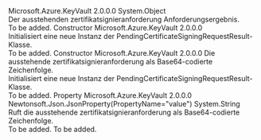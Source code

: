 <Type Name="PendingCertificateSigningRequestResult" FullName="Microsoft.Azure.KeyVault.Models.PendingCertificateSigningRequestResult">
  <TypeSignature Language="C#" Value="public class PendingCertificateSigningRequestResult" />
  <TypeSignature Language="ILAsm" Value=".class public auto ansi beforefieldinit PendingCertificateSigningRequestResult extends System.Object" />
  <TypeSignature Language="DocId" Value="T:Microsoft.Azure.KeyVault.Models.PendingCertificateSigningRequestResult" />
  <TypeSignature Language="VB.NET" Value="Public Class PendingCertificateSigningRequestResult" />
  <TypeSignature Language="F#" Value="type PendingCertificateSigningRequestResult = class" />
  <AssemblyInfo>
    <AssemblyName>Microsoft.Azure.KeyVault</AssemblyName>
    <AssemblyVersion>2.0.0.0</AssemblyVersion>
  </AssemblyInfo>
  <Base>
    <BaseTypeName>System.Object</BaseTypeName>
  </Base>
  <Interfaces />
  <Docs>
    <summary>
            Der ausstehenden zertifikatsignieranforderung Anforderungsergebnis.
            </summary>
    <remarks>To be added.</remarks>
  </Docs>
  <Members>
    <Member MemberName=".ctor">
      <MemberSignature Language="C#" Value="public PendingCertificateSigningRequestResult ();" />
      <MemberSignature Language="ILAsm" Value=".method public hidebysig specialname rtspecialname instance void .ctor() cil managed" />
      <MemberSignature Language="DocId" Value="M:Microsoft.Azure.KeyVault.Models.PendingCertificateSigningRequestResult.#ctor" />
      <MemberSignature Language="VB.NET" Value="Public Sub New ()" />
      <MemberType>Constructor</MemberType>
      <AssemblyInfo>
        <AssemblyName>Microsoft.Azure.KeyVault</AssemblyName>
        <AssemblyVersion>2.0.0.0</AssemblyVersion>
      </AssemblyInfo>
      <Parameters />
      <Docs>
        <summary>
            Initialisiert eine neue Instanz der PendingCertificateSigningRequestResult-Klasse.
            </summary>
        <remarks>To be added.</remarks>
      </Docs>
    </Member>
    <Member MemberName=".ctor">
      <MemberSignature Language="C#" Value="public PendingCertificateSigningRequestResult (string value = null);" />
      <MemberSignature Language="ILAsm" Value=".method public hidebysig specialname rtspecialname instance void .ctor(string value) cil managed" />
      <MemberSignature Language="DocId" Value="M:Microsoft.Azure.KeyVault.Models.PendingCertificateSigningRequestResult.#ctor(System.String)" />
      <MemberSignature Language="VB.NET" Value="Public Sub New (Optional value As String = null)" />
      <MemberSignature Language="F#" Value="new Microsoft.Azure.KeyVault.Models.PendingCertificateSigningRequestResult : string -&gt; Microsoft.Azure.KeyVault.Models.PendingCertificateSigningRequestResult" Usage="new Microsoft.Azure.KeyVault.Models.PendingCertificateSigningRequestResult value" />
      <MemberType>Constructor</MemberType>
      <AssemblyInfo>
        <AssemblyName>Microsoft.Azure.KeyVault</AssemblyName>
        <AssemblyVersion>2.0.0.0</AssemblyVersion>
      </AssemblyInfo>
      <Parameters>
        <Parameter Name="value" Type="System.String" />
      </Parameters>
      <Docs>
        <param name="value">Die ausstehende zertifikatsignieranforderung als Base64-codierte Zeichenfolge.</param>
        <summary>
            Initialisiert eine neue Instanz der PendingCertificateSigningRequestResult-Klasse.
            </summary>
        <remarks>To be added.</remarks>
      </Docs>
    </Member>
    <Member MemberName="Value">
      <MemberSignature Language="C#" Value="public string Value { get; }" />
      <MemberSignature Language="ILAsm" Value=".property instance string Value" />
      <MemberSignature Language="DocId" Value="P:Microsoft.Azure.KeyVault.Models.PendingCertificateSigningRequestResult.Value" />
      <MemberSignature Language="VB.NET" Value="Public ReadOnly Property Value As String" />
      <MemberSignature Language="F#" Value="member this.Value : string" Usage="Microsoft.Azure.KeyVault.Models.PendingCertificateSigningRequestResult.Value" />
      <MemberType>Property</MemberType>
      <AssemblyInfo>
        <AssemblyName>Microsoft.Azure.KeyVault</AssemblyName>
        <AssemblyVersion>2.0.0.0</AssemblyVersion>
      </AssemblyInfo>
      <Attributes>
        <Attribute>
          <AttributeName>Newtonsoft.Json.JsonProperty(PropertyName="value")</AttributeName>
        </Attribute>
      </Attributes>
      <ReturnValue>
        <ReturnType>System.String</ReturnType>
      </ReturnValue>
      <Docs>
        <summary>
            Ruft die ausstehende zertifikatsignieranforderung als Base64-codierte Zeichenfolge.
            </summary>
        <value>To be added.</value>
        <remarks>To be added.</remarks>
      </Docs>
    </Member>
  </Members>
</Type>